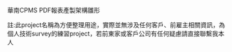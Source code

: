 華南CPMS
PDF報表產製架構雛形

註:此project名稱為方便整理用途，實際並無涉及任何客戶、前雇主相關資訊，為個人技術survey的練習project，若前東家或客戶公司有任何疑慮請直接聯繫我本人
